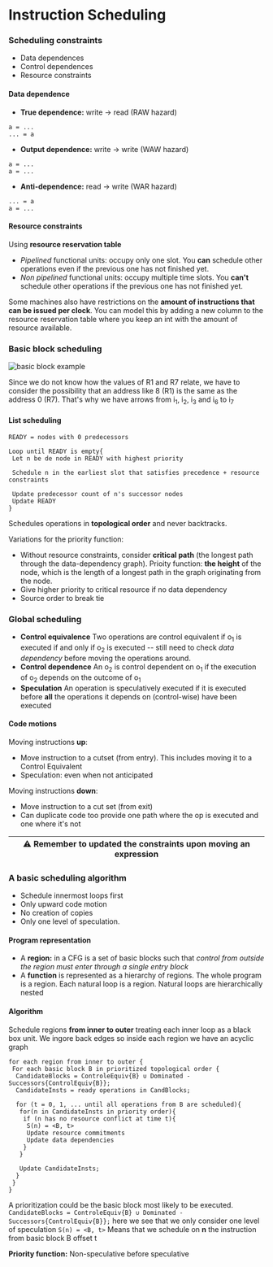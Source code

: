# Instruction Scheduling

### Scheduling constraints

* Data dependences
* Control dependences
* Resource constraints

#### Data dependence

- **True dependence:** write → read (RAW hazard)
 
 ```
 a = ...
 ... = a
 ```
- **Output dependence:** write → write (WAW hazard)
 
 ```
 a = ...
 a = ...
 ```
- **Anti-dependence:** read → write (WAR hazard)

 ```
 ... = a
 a = ...
 ```
 
#### Resource constraints

Using **resource reservation table**

* _Pipelined_ functional units: occupy only one slot. You **can** schedule other operations even if the previous one has not finished yet.
* _Non pipelined_ functional units: occupy multiple time slots. You **can't** schedule other operations if the previous one has not finished yet.

Some machines also have restrictions on the **amount of instructions that can be issued per clock**. You can model this by adding a new column to the resource reservation table where you keep an int with the amount of resource available.

### Basic block scheduling

![basic block example](/images/basicBlockExample.png)

Since we do not know how the values of R1 and R7 relate, we have to consider the possibility that an address like 8 (R1) is the same as the address 0 (R7). That's why we have arrows from i<sub>1</sub>, i<sub>2</sub>, i<sub>3</sub> and i<sub>6</sub> to i<sub>7</sub>

#### List scheduling

```
READY = nodes with 0 predecessors

Loop until READY is empty{
 Let n be de node in READY with highest priority
 
 Schedule n in the earliest slot that satisfies precedence + resource constraints
 
 Update predecessor count of n's successor nodes
 Update READY
}
```

Schedules operations in **topological order** and never backtracks. 

Variations for the priority function:
* Without resource constraints, consider **critical path** (the longest path through the data-dependency graph). Prioity function: **the height** of the node, which is the length of a longest path in the graph originating from the node. 
* Give higher priority to critical resource if no data dependency
* Source order to break tie

### Global scheduling

* **Control equivalence** Two operations are control equivalent if o<sub>1</sub> is executed if and only if o<sub>2</sub> is executed -- still need to check *data dependency* before moving the operations around.
* **Control dependence** An o<sub>2</sub> is control dependent on o<sub>1</sub> if the execution of o<sub>2</sub> depends on the outcome of o<sub>1</sub>
* **Speculation** An operation is speculatively executed if it is executed before **all** the operations it depends on (control-wise) have been executed

#### Code motions

Moving instructions **up**:
* Move instruction to a cutset (from entry). This includes moving it to a Control Equivalent
* Speculation: even when not anticipated

Moving instructions **down**:
* Move instruction to a cut set (from exit)
* Can duplicate code too provide one path where the op is executed and one where it's not

| :warning: Remember to updated the constraints upon moving an expression |
|---|

### A basic scheduling algorithm

* Schedule innermost loops first
* Only upward code motion
* No creation of copies
* Only one level of speculation. 

#### Program representation

* A **region:** in a CFG is a set of basic blocks such that _control from outside the region must enter through a single entry block_
* A **function** is represented as a hierarchy of regions. The whole program is a region. Each natural loop is a region. Natural loops are hierarchically nested

#### Algorithm

Schedule regions **from inner to outer** treating each inner loop as a black box unit. We ingore back edges so inside each region we have an acyclic graph

```
for each region from inner to outer {
 For each basic block B in prioritized topological order {
  CandidateBlocks = ControleEquiv{B} ∪ Dominated - Successors{ControlEquiv{B}};
  CandidateInsts = ready operations in CandBlocks;
  
  for (t = 0, 1, ... until all operations from B are scheduled){
   for(n in CandidateInsts in priority order){
    if (n has no resource conflict at time t){
     S(n) = <B, t>
     Update resource commitments
     Update data dependencies
    }
   }
   
   Update CandidateInsts;
  }
 }
}
```

A prioritization could be the basic block most likely to be executed.
`CandidateBlocks = ControleEquiv{B} ∪ Dominated - Successors{ControlEquiv{B}};` here we see that we only consider one level of speculation
`S(n) = <B, t>` Means that we schedule on **n** the instruction from basic block B offset t

**Priority function:** Non-speculative before speculative
